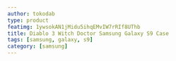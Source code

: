 ```yaml
---
author: tokodab
type: product
featimg: 1ywsokAN1jMidu5ihqEMvIW7rRIf8UThb
title: Diablo 3 Witch Doctor Samsung Galaxy S9 Case
tags: [samsung, galaxy, s9]
category: [samsung]
---
```

